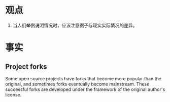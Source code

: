 # 观点

1. 当人们举例说明情况时，应该注意例子与现实实际情况的差异。

# 事实

## Project forks
Some open source projects have forks that become more popular than the original, and sometimes forks eventually become mainstream. These successful forks are developed under the framework of the original author's license.
